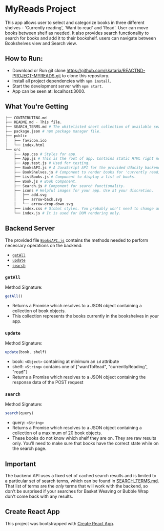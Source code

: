 # MyReads Project
This app allows user to select and categorize books in three different shelves - 'Currently reading', 'Want to read' and 'Read'. User can move books between shelf as needed. It also provides search functionality to search for books and add it to their bookshelf. users can navigate between Bookshelves view and Search view.

## How to Run:

* Download or Run git clone https://github.com/skataria/REACTND-PROJECT-MYREADS.git to clone this repository.
* Install all project dependencies with `npm install`.
* Start the development server with `npm start`.
* App can be seen at: localhost:3000.

## What You're Getting
```bash
├── CONTRIBUTING.md
├── README.md - This file.
├── SEARCH_TERMS.md # The whitelisted short collection of available search terms to use with your app.
├── package.json # npm package manager file.
├── public
│   ├── favicon.ico 
│   └── index.html 
└── src
    ├── App.css # Styles for app.
    ├── App.js # This is the root of app. Contains static HTML right now.
    ├── App.test.js # Used for testing.
    ├── BooksAPI.js # A JavaScript API for the provided Udacity backend.
    ├── BookShelves.js # Component to render books for 'currently reading', 'want to read' and 'read' shelves
    ├── ListBooks.js # Component to display a list of books.
    ├── Book.js # Book Component.
    ├── Search.js # Component for search functionality. 
    ├── icons # Helpful images for your app. Use at your discretion.
    │   ├── add.svg
    │   ├── arrow-back.svg
    │   └── arrow-drop-down.svg
    ├── index.css # Global styles. You probably won't need to change anything here.
    └── index.js # It is used for DOM rendering only.
```

## Backend Server

The provided file [`BooksAPI.js`](src/BooksAPI.js) contains the methods needed to perform necessary operations on the backend:

* [`getAll`](#getall)
* [`update`](#update)
* [`search`](#search)

### `getAll`

Method Signature:

```js
getAll()
```

* Returns a Promise which resolves to a JSON object containing a collection of book objects.
* This collection represents the books currently in the bookshelves in your app.

### `update`

Method Signature:

```js
update(book, shelf)
```

* book: `<Object>` containing at minimum an `id` attribute
* shelf: `<String>` contains one of ["wantToRead", "currentlyReading", "read"]  
* Returns a Promise which resolves to a JSON object containing the response data of the POST request

### `search`

Method Signature:

```js
search(query)
```

* query: `<String>`
* Returns a Promise which resolves to a JSON object containing a collection of a maximum of 20 book objects.
* These books do not know which shelf they are on. They are raw results only. You'll need to make sure that books have the correct state while on the search page.

## Important
The backend API uses a fixed set of cached search results and is limited to a particular set of search terms, which can be found in [SEARCH_TERMS.md](SEARCH_TERMS.md). That list of terms are the _only_ terms that will work with the backend, so don't be surprised if your searches for Basket Weaving or Bubble Wrap don't come back with any results.

## Create React App

This project was bootstrapped with [Create React App](https://github.com/facebookincubator/create-react-app).
